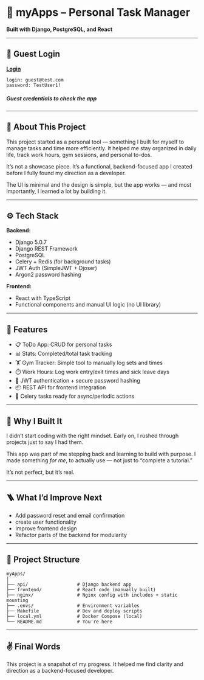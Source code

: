 
# 📝 myApps – Personal Task Manager

**Built with Django, PostgreSQL, and React**

---
## 📌 Guest Login
[**Login**](https://apps.drosinakis.com)

```
login: guest@test.com
password: TestUser1!
```
##### Guest credentials to check the app
---

## 📌 About This Project

This project started as a personal tool — something I built for myself to manage tasks and time more efficiently. It helped me stay organized in daily life, track work hours, gym sessions, and personal to-dos.

It’s not a showcase piece. It’s a functional, backend-focused app I created before I fully found my direction as a developer.

The UI is minimal and the design is simple, but the app works — and most importantly, I learned a lot by building it.

---

## ⚙️ Tech Stack

**Backend:**

- Django 5.0.7
- Django REST Framework
- PostgreSQL
- Celery + Redis (for background tasks)
- JWT Auth (SimpleJWT + Djoser)
- Argon2 password hashing

**Frontend:**

- React with TypeScript
- Functional components and manual UI logic (no UI library)

---

## 🚀 Features

- 📋 ToDo App: CRUD for personal tasks
- 📊 Stats: Completed/total task tracking
- 🏋️ Gym Tracker: Simple tool to manually log sets and times
- ⏱️ Work Hours: Log work entry/exit times and sick leave days
- 🔐 JWT authentication + secure password hashing
- 📦 REST API for frontend integration
- 🔄 Celery tasks ready for async/periodic actions

---

## 🧠 Why I Built It

I didn’t start coding with the right mindset. Early on, I rushed through projects just to say I had them.

This app was part of me stepping back and learning to build with purpose. I made something *for me*, to actually use — not just to “complete a tutorial.”

It’s not perfect, but it’s real.

---

## 🪜 What I’d Improve Next

- Add password reset and email confirmation
- create user functionality
- Improve frontend design
- Refactor parts of the backend for modularity

---

## 📁 Project Structure

```
myApps/
│
├── api/                  # Django backend app
├── frontend/             # React code (manually built)
├── nginx/                # Nginx config with includes + static mounting
├── .envs/                # Environment variables
├── Makefile              # Dev and deploy scripts
├── local.yml             # Docker Compose (local)
└── README.md             # You're here
```

---

## ✌️ Final Words

This project is a snapshot of my progress. It helped me find clarity and direction as a backend-focused developer.

